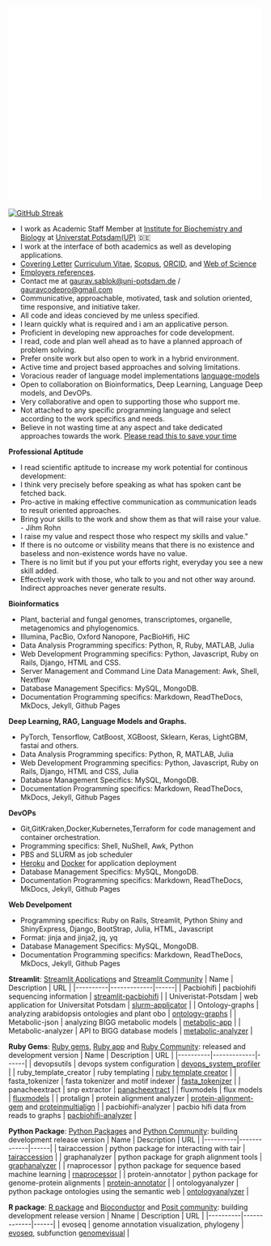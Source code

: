 <p align="left"><img src="/github-metrics.svg" alt="Metrics" width="500"></p>

[![GitHub Streak](https://streak-stats.demolab.com?user=gauravcodepro&theme=dark&hide_border=true)](https://git.io/streak-stats)

- I work as Academic Staff Member at [Institute for Biochemistry and Biology](https://www.uni-potsdam.de/en/ibb-bioinformatik/members/gaurav-sablok) at [Universtat Potsdam(UP)](https://www.uni-potsdam.de/de/) :de: 
- I work at the interface of both academics as well as developing applications. 
- [Covering Letter](https://drive.google.com/file/d/1uGG3JZ9TlD1VytRy9DWMElfo0_n-xUo3/view?usp=sharing) [Curriculum Vitae](https://drive.google.com/file/d/1P9BUeprHiRCU1u31O8zIPil47m1Te-AP/view?usp=sharing), [Scopus](https://www.scopus.com/authid/detail.uri?authorId=36633064300), [ORCID](https://orcid.org/0000-0002-4157-9405), and [Web of Science](https://www.webofscience.com/wos/author/record/C-5940-2014)
- [Employers references](https://drive.google.com/file/d/18rUaXpZDNzblcL3txNppogiBhNvIjZVv/view?usp=sharing).
- Contact me at [gaurav.sablok@uni-potsdam.de](mailto:gaurav.sablok@uni-potsdam.de) / [gauravcodepro@gmail.com](mailto:gauravcodepro@gmail.com)
- Communicative, approachable, motivated, task and solution oriented, time responsive, and initiative taker.
- All code and ideas concieved by me unless specified.
- I learn quickly what is required and i am an applicative person.
- Proficient in developing new approaches for code development.
- I read, code and plan well ahead as to have a planned approach of problem solving.
- Prefer onsite work but also open to work in a hybrid environment.
- Active time and project based approaches and solving limitations.
- Voracious reader of language model implementations [language-models](https://paperswithcode.com/) 
- Open to collaboration on Bioinformatics, Deep Learning, Language Deep models, and DevOPs.
- Very collaborative and open to supporting those who support me.
- Not attached to any specific programming language and select according to the work specifics and needs.
- Believe in not wasting time at any aspect and take dedicated approaches towards the work. [Please read this to save your time](https://github.com/gauravcodepro/gauravcodepro/blob/main/approach.md)

**Professional Aptitude**
- I read scientific aptitude to increase my work potential for continous development:
- I think very precisely before speaking as what has spoken cant be fetched back.
- Pro-active in making effective communication as communication leads to result oriented approaches.
- Bring your skills to the work and show them as that will raise your value. - Jihm Rohn
- I raise my value and respect those who respect my skills and value."
- If there is no outcome or visbility means that there is no existence and baseless and non-existence words have no value. 
- There is no limit but if you put your efforts right, everyday you see a new skill added.
- Effectively work with those, who talk to you and not other way around. Indirect approaches never generate results. 

**Bioinformatics**
- Plant, bacterial and fungal genomes, transcriptomes, organelle, metagenomics and phylogenomics.
- Illumina, PacBio, Oxford Nanopore, PacBioHifi, HiC
- Data Analysis Programming specifics: Python, R, Ruby, MATLAB, Julia
- Web Development Programming specifics: Python, Javascript, Ruby on Rails, Django, HTML and CSS.
- Server Management and Command Line Data Management: Awk, Shell, Nextflow
- Database Management Specifics: MySQL, MongoDB.
- Documentation Programming specifics: Markdown, ReadTheDocs, MkDocs, Jekyll, Github Pages
  
**Deep Learning, RAG, Language Models and Graphs.**
- PyTorch, Tensorflow, CatBoost, XGBoost, Sklearn, Keras, LightGBM, fastai and others. 
- Data Analysis Programming specifics: Python, R, MATLAB, Julia
- Web Development Programming specifics: Python, Javascript, Ruby on Rails, Django, HTML and CSS, Julia
- Database Management Specifics: MySQL, MongoDB.
- Documentation Programming specifics: Markdown, ReadTheDocs, MkDocs, Jekyll, Github Pages
  
**DevOPs**
- Git,GitKraken,Docker,Kubernetes,Terraform for code management and container orchestration.
- Programming specifics: Shell, NuShell, Awk, Python
- PBS and SLURM as job scheduler
- [Heroku](https://devcenter.heroku.com/) and [Docker](https://hub.docker.com/u/gauravcodepro) for application deployment
- Database Management Specifics: MySQL, MongoDB.
- Documentation Programming specifics: Markdown, ReadTheDocs, MkDocs, Jekyll, Github Pages

**Web Develpoment**
- Programming specifics: Ruby on Rails, Streamlit, Python Shiny and ShinyExpress, Django, BootStrap, Julia, HTML, Javascript
- Format: jinja and jinja2, jq, yq
- Database Management Specifics: MySQL, MongoDB.
- Documentation Programming specifics: Markdown, ReadTheDocs, MkDocs, Jekyll, Github Pages

**Streamlit**: [Streamlit Applications](https://streamlit.io/) and [Streamlit Community](https://discuss.streamlit.io/) 
| Name | Description | URL |
|----------|-------------|------|
| Pacbiohifi | pacbiohifi sequencing information | [streamlit-pacbiohifi](https://pacbiohifi.streamlit.app/) |
| Univeristat-Potsdam | web application for Universitat Potsdam | [slurm-applicator](https://sup-application.streamlit.app/) |
| Ontology-graphs | analyzing arabidopsis ontologies and plant obo | [ontology-graphs](https://app-arabidopsis-ontology-graphs.streamlit.app/) |
| Metabolic-json | analyzing BIGG metabolic models | [metabolic-app](https://metabolic-json-modelling.streamlit.app/) |
| Metabolic-analyzer | API to BIGG database models | [metabolic-analyzer](https://github.com/gauravcodepro/streamlit-BIGG-metabolic-analyzer) |

**Ruby Gems**: [Ruby gems](https://rubygems.org/profiles/gauravcodepro), [Ruby app](https://www.ruby-forum.com/) and [Ruby Community](https://www.ruby-forum.com/): released and development version 
| Name | Description | URL |
|----------|-------------|------|
| devopsutils | devops system configuration | [devops_system_profiler](https://github.com/gauravcodepro/devops-system) |
| ruby_template_creator | ruby templating  | [ruby template creator](https://github.com/gauravcodepro/ruby_gem_creator) |
| fasta_tokenizer | fasta tokenizer and motif indexer | [fasta_tokenizer](https://github.com/gauravcodepro/pacbiohifi-motif-scanner) |
| panacheextract | snp extractor | [panacheextract](https://rubygems.org/gems/panacheextract) |
| fluxmodels | flux models | [fluxmodels](https://github.com/gauravcodepro/flux-models-ruby) |
| protalign | protein alignment analyzer | [protein-alignment-gem](https://github.com/gauravcodepro/proteinalignment-annotation-gem) and [proteinmultialign](https://github.com/gauravcodepro/protein-multialign-gem) |
| pacbiohifi-analyzer | pacbio hifi data from reads to graphs | [pacbiohifi-analyzer](https://github.com/gauravcodepro/pacbiohifi-analyzer) |

**Python Package**: [Python Packages](https://pypi.org/user/gauravcodepro/) and [Python Community](https://www.python.org/community/): building development release version 
| Name | Description | URL |
|----------|-------------|------|
| tairaccession |  python package for interacting with tair | [tairaccession](https://github.com/gauravcodepro/tairaccession) |
| graphanalyzer | python package for graph alignment tools | [graphanalyzer](https://github.com/gauravcodepro/graphanalyzer) |
| rnaprocessor | python package for sequence based machine learning | [rnaprocessor](https://github.com/gauravcodepro/rnaprocessor) |
| protein-annotator | python package for genome-protein alignments | [protein-annotator](https://github.com/gauravcodepro/protein-annotator) |
| ontologyanalyzer | python package ontologies using the semantic web | [ontologyanalyzer](https://github.com/gauravcodeproontologyanalyzer) |

**R package**: [R package](https://cran.r-project.org/web/packages/) and [Bioconductor](https://bioconductor.org/) and [Posit community](https://forum.posit.co/): building development release version 
| Nname | Description | URL |
|----------|-------------|------|
| evoseq |  genome annotation visualization, phylogeny | [evoseq](https://github.com/gauravcodepro/evoseq-genome-informatics), subfunction [genomevisual](https://github.com/gauravcodepro/genome-annotation-visualizer) |
